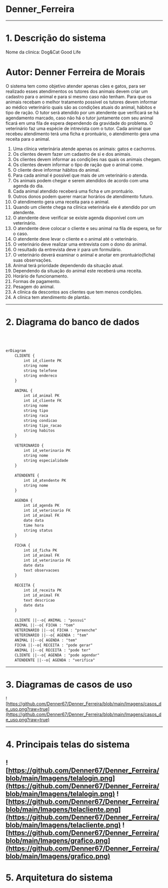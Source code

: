 # Denner_Ferreira

---
# 1. Descrição do sistema

Nome da clinica: Dog&Cat Good Life

Autor: Denner Ferreira de Morais
=======
O sistema tem como objetivo atender apenas cães e gatos, para ser realizado esses atendimentos os tutores dos animais devem criar um cadastro para o animal e para si mesmo caso não tenham. Para que os animais recebam o melhor tratamento possivel os tutores devem informar ao médico veterinário quais são as condições atuais do animal, hábitos e tipo de ração.
O tutor será atendido por um atendente que verificará se há agendamento marcado, caso não há o tutor juntamente com seu animal ficará em uma fila de espera dependendo da gravidade do problema. O veterinário faz uma espécie de intrevista com o tutor. Cada animal que recebeu atendimento terá uma ficha e prontuário, o atendimento gera uma receita para o animal.


1. Uma clínica veterinária atende apenas os animais: gatos e cachorros. 
2. Os clientes devem fazer um cadastro de si e dos animais. 
3. Os clientes devem informar as condições nas quais os animais chegam. 
4. Os clientes devem informar o tipo de ração que o animal come.
5. O cliente deve informar hábitos do animal. 
6. Para cada animal é possível que mais de um veterinário o atenda. 
7. Os animais podem chegar e serem atendidos de acordo com uma agenda do dia. 
8. Cada animal atendido receberá uma ficha e um prontuário. 
9. Outros donos podem querer marcar horários de atendimento futuro. 
10. O atendimento gera uma receita para o animal. 
11. Quando um cliente chega na clínica veterinária ele é atendido por um atendente. 
12. O atendente deve verificar se existe agenda disponível com um veterinário. 
13. O atendente deve colocar o cliente e seu animal na fila de espera, se for o caso. 
14. O atendente deve levar o cliente e o animal até o veterinário. 
15. O veterinário deve realizar uma entrevista com o dono do animal. 
16. O resultado da entrevista deve ir para um formulário. 
17. O veterinário deverá examinar o animal e anotar em prontuário(ficha) suas observações. 
18. Animal terá prioridade dependendo da situação atual.
19. Dependendo da situação do animal este receberá uma receita.
20. Horário de funcionamento.
21. Formas de pagamento.
22. Pesagem do animal.
23. A clínica da descontos aos clientes que tem menos condições.
24. A clínica tem atendimento de plantão.

---
# 2. Diagrama do banco de dados

![]()

```mermaid

erDiagram
    CLIENTE {
        int id_cliente PK
        string nome
        string telefone
        string endereco
    }

    ANIMAL {
        int id_animal PK
        int id_cliente FK
        string nome
        string tipo
        string raca
        string condicao
        string tipo_racao
        string habitos
    }

    VETERINARIO {
        int id_veterinario PK
        string nome
        string especialidade
    }

    ATENDENTE {
        int id_atendente PK
        string nome
    }

    AGENDA {
        int id_agenda PK
        int id_veterinario FK
        int id_animal FK
        date data
        time hora
        string status
    }

    FICHA {
        int id_ficha PK
        int id_animal FK
        int id_veterinario FK
        date data
        text observacoes
    }

    RECEITA {
        int id_receita PK
        int id_animal FK
        text descricao
        date data
    }

    CLIENTE ||--o{ ANIMAL : "possui"
    ANIMAL ||--o{ FICHA : "tem"
    VETERINARIO ||--o{ FICHA : "preenche"
    VETERINARIO ||--o{ AGENDA : "tem"
    ANIMAL ||--o{ AGENDA : "tem"
    FICHA ||--o{ RECEITA : "pode gerar"
    ANIMAL ||--o{ RECEITA : "pode ter"
    CLIENTE ||--o{ AGENDA : "pode agendar"
    ATENDENTE ||--o{ AGENDA : "verifica"

```

---
# 3. Diagramas de casos de uso

![https://github.com/Denner67/Denner_Ferreira/blob/main/Imagens/casos_de_uso.png?raw=true](https://github.com/Denner67/Denner_Ferreira/blob/main/Imagens/casos_de_uso.png?raw=true)

---
# 4. Principais telas do sistema

![https://github.com/Denner67/Denner_Ferreira/blob/main/Imagens/telalogin.png](https://github.com/Denner67/Denner_Ferreira/blob/main/Imagens/telalogin.png)
![https://github.com/Denner67/Denner_Ferreira/blob/main/Imagens/telacliente.png](https://github.com/Denner67/Denner_Ferreira/blob/main/Imagens/telacliente.png)
![https://github.com/Denner67/Denner_Ferreira/blob/main/Imagens/grafico.png](https://github.com/Denner67/Denner_Ferreira/blob/main/Imagens/grafico.png)
---
# 5. Arquitetura do sistema

![]()

